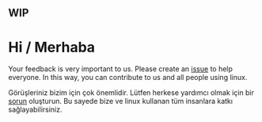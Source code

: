 ## WIP

# Hi / Merhaba

Your feedback is very important to us. Please create an [issue](https://github.com/linux4everyone/FixMyLinux.sh/issues/new/choose) to help everyone. In this way, you can contribute to us and all people using linux.

Görüşleriniz bizim için çok önemlidir. Lütfen herkese yardımcı olmak için bir [sorun](https://github.com/linux4everyone/FixMyLinux.sh/issues/new/choose) oluşturun. Bu sayede bize ve linux kullanan tüm insanlara katkı sağlayabilirsiniz.

